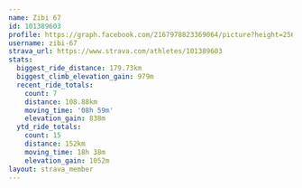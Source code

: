 ```yaml
---
name: Zibi 67
id: 101389603
profile: https://graph.facebook.com/2167978823369064/picture?height=256&width=256
username: zibi-67
strava_url: https://www.strava.com/athletes/101389603
stats:
  biggest_ride_distance: 179.73km
  biggest_climb_elevation_gain: 979m
  recent_ride_totals:
    count: 7
    distance: 108.88km
    moving_time: '08h 59m'
    elevation_gain: 838m
  ytd_ride_totals:
    count: 15
    distance: 152km
    moving_time: 18h 38m
    elevation_gain: 1052m
layout: strava_member
--- 
```


